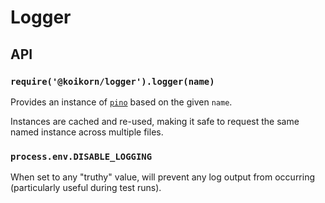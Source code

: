<!--[meta]
section: api
subSection: utilities
title: Logger
[meta]-->

# Logger

## API

### `require('@koikorn/logger').logger(name)`

Provides an instance of [`pino`](https://github.com/pinojs/pino) based on the given `name`.

Instances are cached and re-used, making it safe to request the same named instance across multiple files.

### `process.env.DISABLE_LOGGING`

When set to any "truthy" value, will prevent any log output from occurring (particularly useful during test runs).

